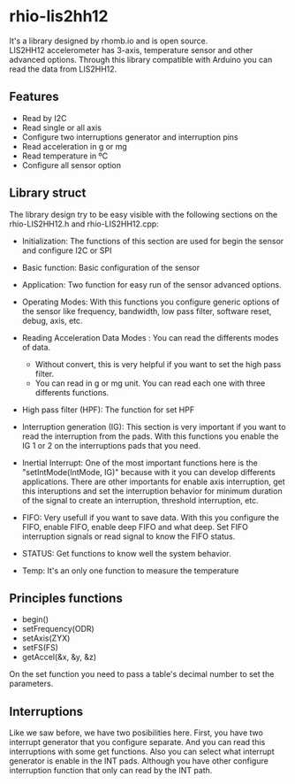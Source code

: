 # rhio-lis2hh12

It's a library designed by rhomb.io and is open source.  
LIS2HH12 accelerometer has 3-axis, temperature sensor and other advanced options. Through this library compatible with Arduino you can read the data from LIS2HH12.

## Features  

+ Read by I2C
+ Read single or all axis  
+ Configure two interruptions generator and interruption pins
+ Read acceleration in g or mg 
+ Read temperature in ºC
+ Configure all sensor option

## Library struct

The library design try to be easy visible with the following sections on the rhio-LIS2HH12.h and rhio-LIS2HH12.cpp:  

+ Initialization: The functions of this section are used for begin the sensor and configure I2C or SPI  

+ Basic function: Basic configuration of the sensor

+ Application: Two function for easy run of the sensor advanced options.

+ Operating Modes: With this functions you configure generic options of the sensor like frequency, bandwidth, low pass filter, software reset, debug, axis, etc. 

+ Reading Acceleration Data Modes : You can read the differents modes of data. 
  * Without convert, this is very helpful if you want to set the high pass filter.  
  *  You can read in g or mg unit. You can read each one with three differents functions.

+ High pass filter (HPF): The function for set HPF  
  
+ Interruption generation (IG): This section is very important if you want to read the interruption from the pads. With this functions you enable the IG 1 or 2 on the interruptions pads that you need.  

+ Inertial Interrupt: One of the most important functions here is the "setIntMode(IntMode, IG)" because with it you can develop differents applications. There are other importants for enable axis interruption, get this interuptions and set the interruption behavior for minimum duration of the signal to create an interruption, threshold interruption, etc.  
  
+ FIFO: Very usefull if you want to save data. With this you configure the FIFO, enable FIFO, enable deep FIFO and what deep. Set FIFO interruption signals or read signal to know the FIFO status.  
  
+ STATUS: Get functions to know well the system behavior.

+ Temp: It's an only one function to measure the temperature

## Principles functions 

+ begin() 
+ setFrequency(ODR)
+ setAxis(ZYX)
+ setFS(FS) 
+ getAccel(&x, &y, &z)

On the set function you need to pass a table's decimal number to set the parameters. 

## Interruptions  

Like we saw before, we have two posibilities here. First, you have two interrupt generator that you configure separate. And you can read this interruptions with some get functions. Also you can select what interrupt generator is enable in the INT pads. Although you have other configure interruption function that only can read by the INT path.

